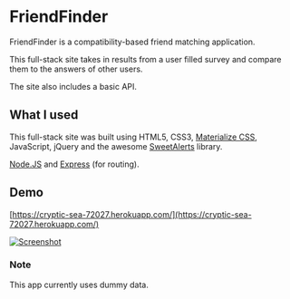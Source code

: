 # FriendFinder

FriendFinder is a compatibility-based friend matching application.

This full-stack site takes in results from a user filled survey and compare them to the answers of other users.

The site also includes a basic API.

## What I used

This full-stack site was built using HTML5, CSS3, [Materialize CSS](https://materializecss.com/), JavaScript, jQuery and the awesome [SweetAlerts](https://sweetalert.js.org/) library.

[Node.JS](https://nodejs.org/) and [Express](https://expressjs.com/) (for routing).

## Demo

[https://cryptic-sea-72027.herokuapp.com/](https://cryptic-sea-72027.herokuapp.com/)

[![Screenshot](https://s22.postimg.cc/runc4jhy9/Screenshot_2018-06-10_Friend_Finder_1.png)](https://cryptic-sea-72027.herokuapp.com/)

### Note

This app currently uses dummy data.